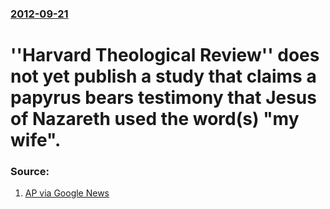 ### [2012-09-21](/news/2012/09/21/index.md)

# ''Harvard Theological Review'' does not yet publish a study that claims a papyrus bears testimony that Jesus of Nazareth used the word(s) "my wife". 




### Source:

1. [AP via Google News](http://www.google.com/hostednews/ap/article/ALeqM5jkHzE91TtImDiLGeeXHCTcQpykcw?docId=10c470c348444f919ca69ffc638caaba)
